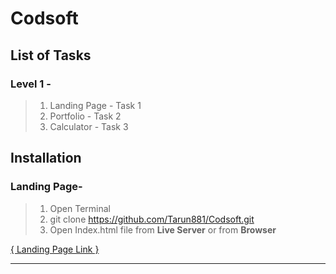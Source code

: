 # Codsoft

## List of Tasks
### Level 1 -
  > 1. Landing Page  -     Task 1  
  > 2. Portfolio  -        Task 2  
  > 3. Calculator  -       Task 3  

## Installation  

### Landing Page-


  > 1. Open Terminal  
  > 2. git clone https://github.com/Tarun881/Codsoft.git  
  > 3. Open Index.html file from **Live Server** or from **Browser**  
  
  [{ Landing Page Link }]()
  ***
